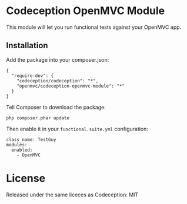 # Codeception OpenMVC Module

This module will let you run functional tests against your OpenMVC app.

## Installation

Add the package into your composer.json:

    {
      "require-dev": {
        "codeception/codeception": "*",
        "openmvc/codeception-openmvc-module": "*"
      }
    }

Tell Composer to download
the package:

    php composer.phar update

Then enable it in your `functional.suite.yml` configuration:

    class_name: TestGuy
    modules:
      enabled:
        - OpenMVC

# License

Released under the same liceces as Codeception: MIT
